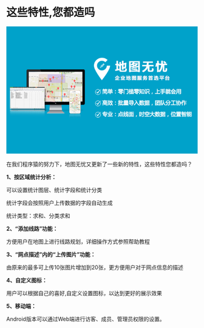 # 这些特性,您都造吗

![](weixintu1.png)

在我们程序猿的努力下，地图无忧又更新了一些新的特性，这些特性您都造吗？ 

**1、按区域统计分析：**

可以设置统计图层、统计字段和统计分类

统计字段会按照用户上传数据的字段自动生成

统计类型：求和、分类求和

**2、“添加线路”功能：**

方便用户在地图上进行线路规划，详细操作方式参照帮助教程

**3、“网点描述”内的“上传图片”功能：**

由原来的最多可上传10张图片增加到20张，更方便用户对于网点信息的描述

**4、自定义图标：**

用户可以根据自己的喜好,自定义设置图标，以达到更好的展示效果

**5、移动端：**

Android版本可以通过Web端进行访客、成员、管理员权限的设置。

